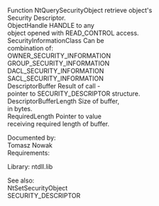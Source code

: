 Function NtQuerySecurityObject retrieve object's \
Security Descriptor. \
ObjectHandle HANDLE to any \
object opened with READ\_CONTROL access. \
SecurityInformationClass Can be \
combination of: \
OWNER\_SECURITY\_INFORMATION \
GROUP\_SECURITY\_INFORMATION \
DACL\_SECURITY\_INFORMATION \
SACL\_SECURITY\_INFORMATION \
DescriptorBuffer Result of call \- \
pointer to SECURITY\_DESCRIPTOR structure. \
DescriptorBufferLength Size of buffer, \
in bytes. \
RequiredLength Pointer to value \
receiving required length of buffer.

Documented by: \
Tomasz Nowak \
Requirements:

Library: ntdll.lib

See also: \
NtSetSecurityObject \
SECURITY\_DESCRIPTOR
